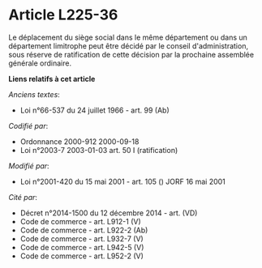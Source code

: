 # Article L225-36

Le déplacement du siège social dans le même département ou dans un département limitrophe peut être décidé par le conseil
d'administration, sous réserve de ratification de cette décision par la prochaine assemblée générale ordinaire.

**Liens relatifs à cet article**

_Anciens textes_:

  - Loi n°66-537 du 24 juillet 1966 - art. 99 (Ab)

_Codifié par_:

  - Ordonnance 2000-912 2000-09-18
  - Loi n°2003-7 2003-01-03 art. 50 I (ratification)

_Modifié par_:

  - Loi n°2001-420 du 15 mai 2001 - art. 105 () JORF 16 mai 2001

_Cité par_:

  - Décret n°2014-1500 du 12 décembre 2014 - art. (VD)
  - Code de commerce - art. L912-1 (V)
  - Code de commerce - art. L922-2 (Ab)
  - Code de commerce - art. L932-7 (V)
  - Code de commerce - art. L942-5 (V)
  - Code de commerce - art. L952-2 (V)
